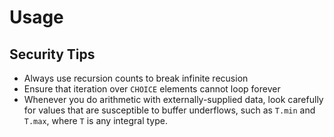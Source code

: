 # Usage

## Security Tips

* Always use recursion counts to break infinite recusion
* Ensure that iteration over `CHOICE` elements cannot loop forever
* Whenever you do arithmetic with externally-supplied data, look carefully for values that are susceptible to buffer underflows, such as `T.min` and `T.max`, where `T` is any integral type.